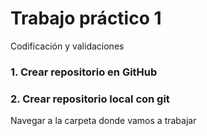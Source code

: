 # Trabajo práctico 1​
Codificación y validaciones​

### 1. Crear repositorio en GitHub
### 2. Crear repositorio local con git
  Navegar a la carpeta donde vamos a trabajar
```

```
